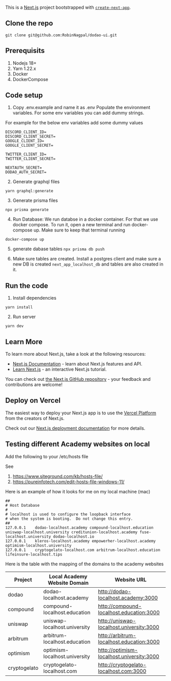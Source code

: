 This is a [Next.js](https://nextjs.org/) project bootstrapped
with [`create-next-app`](https://github.com/vercel/next.js/tree/canary/packages/create-next-app).

## Clone the repo

`git clone git@github.com:RobinNagpal/dodao-ui.git`

## Prerequisits

1) Nodejs 18+
2) Yarn 1.22.x
3) Docker
4) DockerCompose

## Code setup

1) Copy .env.example and name it as .env
   Populate the environment variables. For some env variables you can add dummy strings.

For example for the below env variables add some dummy values

```
DISCORD_CLIENT_ID=
DISCORD_CLIENT_SECRET=
GOOGLE_CLIENT_ID=
GOOGLE_CLIENT_SECRET=

TWITTER_CLIENT_ID=
TWITTER_CLIENT_SECRET=

NEXTAUTH_SECRET=
DODAO_AUTH_SECRET=
```

2) Generate graphql files

`yarn graphql:generate`

3) Generate prisma files

`npx prisma generate`

4) Run Database: We run databse in a docker container. For that we use docker compose. To run it, open a new terminal
   and run docker-compose up. Make sure to keep that terminal running

`docker-compose up`

5) generate dabase tables
   `npx prisma db push`

6) Make sure tables are created. Install a postgres client and make sure a new DB is created `next_app_localhost_db` and
   tables are also created in it.

## Run the code

1) Install dependencies

`yarn install`

2) Run server

`yarn dev`

## Learn More

To learn more about Next.js, take a look at the following resources:

- [Next.js Documentation](https://nextjs.org/docs) - learn about Next.js features and API.
- [Learn Next.js](https://nextjs.org/learn) - an interactive Next.js tutorial.

You can check out [the Next.js GitHub repository](https://github.com/vercel/next.js/) - your feedback and contributions
are welcome!

## Deploy on Vercel

The easiest way to deploy your Next.js app is to use
the [Vercel Platform](https://vercel.com/new?utm_medium=default-template&filter=next.js&utm_source=create-next-app&utm_campaign=create-next-app-readme)
from the creators of Next.js.

Check out our [Next.js deployment documentation](https://nextjs.org/docs/deployment) for more details.

## Testing different Academy websites on local

Add the following to your /etc/hosts file

See

1) https://www.siteground.com/kb/hosts-file/
2) https://pureinfotech.com/edit-hosts-file-windows-11/

Here is an example of how it looks for me on my local machine (mac)

```
##
# Host Database
#
# localhost is used to configure the loopback interface
# when the system is booting.  Do not change this entry.
##
127.0.0.1    dodao-localhost.academy compound-localhost.education  uniswap-localhost.university creditunion-localhost.academy fuse-localhost.university dodao-localhost.io
127.0.0.1    kleros-localhost.academy empowerher-localhost.academy optimism-localhost.university 
127.0.0.1	 cryptogelato-localhost.com arbitrum-localhost.education lifeinsure-localhost.tips
```

Here is the table with the mapping of the domains to the academy websites

| Project      | Local Academy Website Domain  | Website URL                               |
|--------------|-------------------------------|-------------------------------------------|
| dodao        | dodao-localhost.academy       | http://dodao-localhost.academy:3000       |
| compound     | compound-localhost.education  | http://compound-localhost.education:3000  |
| uniswap      | uniswap-localhost.university  | http://uniswap-localhost.university:3000  |
| arbitrum     | arbitrum-localhost.education  | http://arbitrum-localhost.education:3000  |
| optimism     | optimism-localhost.university | http://optimism-localhost.university:3000 |
| cryptogelato | cryptogelato-localhost.com    | http://cryptogelato-localhost.com:3000    |



